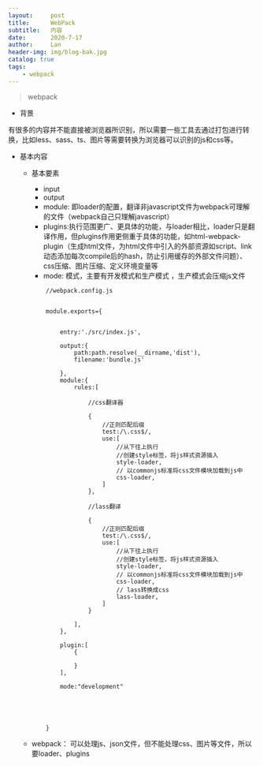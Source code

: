 ```yaml
---
layout:     post
title:      WebPack
subtitle:   内容
date:       2020-7-17
author:     Lan
header-img: img/blog-bak.jpg
catalog: true
tags:
    - webpack
---
```

>webpack

- 背景

有很多的内容并不能直接被浏览器所识别，所以需要一些工具去通过打包进行转换，比如less、sass、ts、图片等需要转换为浏览器可以识别的js和css等。

- 基本内容

    - 基本要素

        - input
        - output
        - module: 即loader的配置，翻译非javascript文件为webpack可理解的文件（webpack自己只理解javascript）
        - plugins:执行范围更广、更具体的功能，与loader相比，loader只是翻译作用，但plugins作用更侧重于具体的功能，如html-webpack-plugin（生成html文件，为html文件中引入的外部资源如script、link动态添加每次compile后的hash，防止引用缓存的外部文件问题）、css压缩、图片压缩、定义环境变量等
        - mode: 模式，主要有开发模式和生产模式 ，生产模式会压缩js文件

        ```
            //webpack.config.js


            module.exports={

         
                entry:'./src/index.js',
               
                output:{
                    path:path.resolve(__dirname,'dist'),
                    filename:'bundle.js'

                },
                module:{
                    rules:[
                        
                        //css翻译器

                        {
                            //正则匹配后缀
                            test:/\.css$/,
                            use:[
                                //从下往上执行
                                //创建style标签，将js样式资源插入
                                style-loader,
                                // 以commonjs标准将css文件模块加载到js中
                                css-loader,
                            ]
                        },

                        //lass翻译

                        {
                            //正则匹配后缀
                            test:/\.css$/,
                            use:[
                                //从下往上执行
                                //创建style标签，将js样式资源插入
                                style-loader,
                                // 以commonjs标准将css文件模块加载到js中
                                css-loader,
                                // lass转换成css
                                lass-loader,
                            ]
                        }

                    ],
                },
                
                plugin:[
                    {

                    }
                ],

                mode:"development"





            }

        ```

    - webpack： 可以处理js、json文件，但不能处理css、图片等文件，所以要loader、plugins

